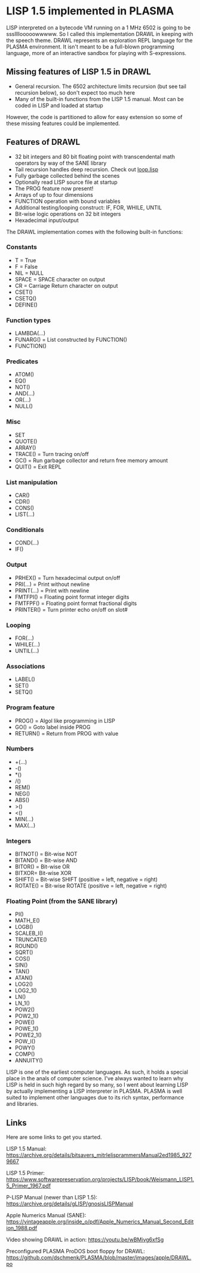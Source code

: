 # LISP 1.5 implemented in PLASMA

LISP interpreted on a bytecode VM running on a 1 MHz 6502 is going to be sssllllooooowwwww. So I called this implementation DRAWL in keeping with the speech theme. DRAWL represents an exploration REPL language for the PLASMA environment. It isn't meant to be a full-blown programming language, more of an interactive sandbox for playing with S-expressions.

## Missing features of LISP 1.5 in DRAWL

- General recursion. The 6502 architecture limits recursion (but see tail recursion below), so don't expect too much here
- Many of the built-in functions from the LISP 1.5 manual. Most can be coded in LISP and loaded at startup

However, the code is partitioned to allow for easy extension so some of these missing features could be implemented.

## Features of DRAWL

- 32 bit integers and 80 bit floating point with transcendental math operators by way of the SANE library
- Tail recursion handles deep recursion. Check out [loop.lisp](https://github.com/dschmenk/PLASMA/blob/master/src/lisp/loop.lisp)
- Fully garbage collected behind the scenes
- Optionally read LISP source file at startup
- The PROG feature now present!
- Arrays of up to four dimensions
- FUNCTION operation with bound variables
- Additional testing/looping construct: IF, FOR, WHILE, UNTIL
- Bit-wise logic operations on 32 bit integers
- Hexadecimal input/output

The DRAWL implementation comes with the following built-in functions:

### Constants
- T = True
- F = False
- NIL = NULL
- SPACE = SPACE character on output
- CR = Carriage Return character on output
- CSET()
- CSETQ()
- DEFINE()

### Function types

- LAMBDA(...)
- FUNARG() = List constructed by FUNCTION()
- FUNCTION()


### Predicates

- ATOM()
- EQ()
- NOT()
- AND(...)
- OR(...)
- NULL()

### Misc

- SET
- QUOTE()
- ARRAY()
- TRACE() = Turn tracing on/off
- GC() = Run garbage collector and return free memory amount
- QUIT() = Exit REPL

### List manipulation

- CAR()
- CDR()
- CONS()
- LIST(...)

### Conditionals

- COND(...)
- IF()

### Output

- PRHEX() = Turn hexadecimal output on/off
- PRI(...) = Print without newline
- PRINT(...) = Print with newline
- FMTFPI() = Floating point format integer digits
- FMTFPF() = Floating point format fractional digits
- PRINTER() = Turn printer echo on/off on slot#

### Looping

- FOR(...)
- WHILE(...)
- UNTIL(...)

### Associations

- LABEL()
- SET()
- SETQ()

### Program feature

- PROG() = Algol like programming in LISP
- GO() = Goto label inside PROG
- RETURN() = Return from PROG with value

### Numbers

- +(...)
- -()
- \*()
- /()
- REM()
- NEG()
- ABS()
- \>()
- <()
- MIN(...)
- MAX(...)

### Integers

- BITNOT() = Bit-wise NOT
- BITAND() = Bit-wise AND
- BITOR() = Bit-wise OR
- BITXOR= Bit-wise XOR
- SHIFT() = Bit-wise SHIFT (positive = left, negative = right)
- ROTATE() = Bit-wise ROTATE (positive = left, negative = right)

### Floating Point (from the SANE library)

- PI()
- MATH_E()
- LOGB()
- SCALEB_I()
- TRUNCATE()
- ROUND()
- SQRT()
- COS()
- SIN()
- TAN()
- ATAN()
- LOG2()
- LOG2_1()
- LN()
- LN_1()
- POW2()
- POW2_1()
- POWE()
- POWE_1()
- POWE2_1()
- POW_I()
- POWY()
- COMP()
- ANNUITY()

LISP is one of the earliest computer languages. As such, it holds a special place in the anals of computer science. I've always wanted to learn why LISP is held in such high regard by so many, so I went about learning LISP by actually implementing a LISP interpreter in PLASMA. PLASMA is well suited to implement other languages due to its rich syntax, performance and libraries.

## Links

Here are some links to get you started.

LISP 1.5 Manual: https://archive.org/details/bitsavers_mitrlelisprammersManual2ed1985_9279667

LISP 1.5 Primer: https://www.softwarepreservation.org/projects/LISP/book/Weismann_LISP1.5_Primer_1967.pdf

P-LISP Manual (newer than LISP 1.5): https://archive.org/details/gLISP/gnosisLISPManual

Apple Numerics Manual (SANE): https://vintageapple.org/inside_o/pdf/Apple_Numerics_Manual_Second_Edition_1988.pdf

Video showing DRAWL in action: https://youtu.be/wBMivg6xfSg

Preconfigured PLASMA ProDOS boot floppy for DRAWL: https://github.com/dschmenk/PLASMA/blob/master/images/apple/DRAWL.po
